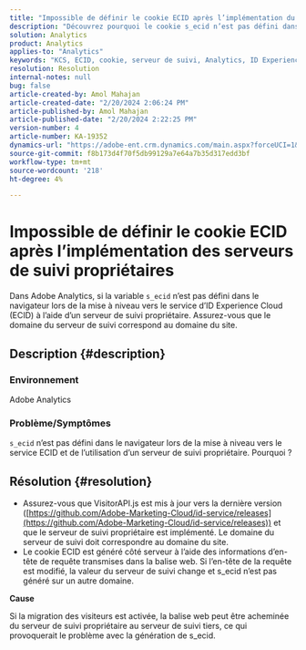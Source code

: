 ```yaml
---
title: "Impossible de définir le cookie ECID après l’implémentation du ou des serveurs de suivi propriétaires"
description: "Découvrez pourquoi le cookie s_ecid n’est pas défini dans le navigateur lors de la mise à niveau vers le service ECID dans Adobe Analytics."
solution: Analytics
product: Analytics
applies-to: "Analytics"
keywords: "KCS, ECID, cookie, serveur de suivi, Analytics, ID Experience Cloud"
resolution: Resolution
internal-notes: null
bug: false
article-created-by: Amol Mahajan
article-created-date: "2/20/2024 2:06:24 PM"
article-published-by: Amol Mahajan
article-published-date: "2/20/2024 2:22:25 PM"
version-number: 4
article-number: KA-19352
dynamics-url: "https://adobe-ent.crm.dynamics.com/main.aspx?forceUCI=1&pagetype=entityrecord&etn=knowledgearticle&id=c168863a-f9cf-ee11-9079-6045bd006295"
source-git-commit: f8b173d4f70f5db99129a7e64a7b35d317edd3bf
workflow-type: tm+mt
source-wordcount: '218'
ht-degree: 4%

---
```


# Impossible de définir le cookie ECID après l’implémentation des serveurs de suivi propriétaires


Dans Adobe Analytics, si la variable `s_ecid` n’est pas défini dans le navigateur lors de la mise à niveau vers le service d’ID Experience Cloud (ECID) à l’aide d’un serveur de suivi propriétaire. Assurez-vous que le domaine du serveur de suivi correspond au domaine du site.

## Description {#description}


### <b>Environnement</b>

Adobe Analytics



### <b>Problème/Symptômes</b>

`s_ecid` n’est pas défini dans le navigateur lors de la mise à niveau vers le service ECID et de l’utilisation d’un serveur de suivi propriétaire. Pourquoi ?


## Résolution {#resolution}


- Assurez-vous que VisitorAPI.js est mis à jour vers la dernière version ([https://github.com/Adobe-Marketing-Cloud/id-service/releases](https://github.com/Adobe-Marketing-Cloud/id-service/releases)) et que le serveur de suivi propriétaire est implémenté. Le domaine du serveur de suivi doit correspondre au domaine du site.
- Le cookie ECID est généré côté serveur à l’aide des informations d’en-tête de requête transmises dans la balise web. Si l’en-tête de la requête est modifié, la valeur du serveur de suivi change et s_ecid n’est pas généré sur un autre domaine.


<b>Cause</b>

Si la migration des visiteurs est activée, la balise web peut être acheminée du serveur de suivi propriétaire au serveur de suivi tiers, ce qui provoquerait le problème avec la génération de s_ecid.
